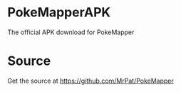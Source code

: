 
# PokeMapperAPK
The official APK download for PokeMapper

# Source
Get the source at https://github.com/MrPat/PokeMapper